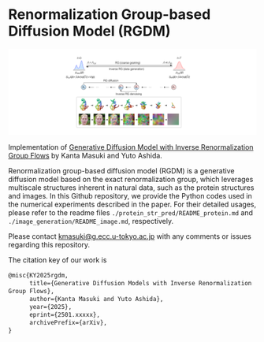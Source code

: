 # Renormalization Group-based Diffusion Model (RGDM)

![thumbnail.png](RGDM_thumbnail.png)

Implementation of [Generative Diffusion Model with Inverse Renormalization Group Flows](https://arxiv.org/abs/) by Kanta Masuki and Yuto Ashida.

Renormalization group-based diffusion model (RGDM) is a generative diffusion model based on the exact renormalization group, which leverages multiscale structures inherent in natural data, such as the protein structures and images. In this Github repository, we provide the Python codes used in the numerical experiments described in the paper. For their detailed usages, please refer to the readme files `./protein_str_pred/README_protein.md` and `./image_generation/README_image.md`, respectively.

Please contact kmasuki@g.ecc.u-tokyo.ac.jp with any comments or issues regarding this repository. 

The citation key of our work is
```
@misc{KY2025rgdm,
      title={Generative Diffusion Models with Inverse Renormalization Group Flows}, 
      author={Kanta Masuki and Yuto Ashida},
      year={2025},
      eprint={2501.xxxxx},
      archivePrefix={arXiv},
}
```
